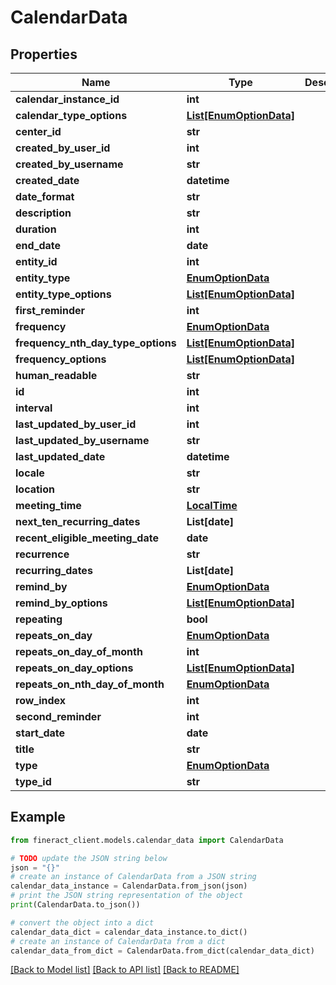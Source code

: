 # CalendarData


## Properties

Name | Type | Description | Notes
------------ | ------------- | ------------- | -------------
**calendar_instance_id** | **int** |  | [optional] 
**calendar_type_options** | [**List[EnumOptionData]**](EnumOptionData.md) |  | [optional] 
**center_id** | **str** |  | [optional] 
**created_by_user_id** | **int** |  | [optional] 
**created_by_username** | **str** |  | [optional] 
**created_date** | **datetime** |  | [optional] 
**date_format** | **str** |  | [optional] 
**description** | **str** |  | [optional] 
**duration** | **int** |  | [optional] 
**end_date** | **date** |  | [optional] 
**entity_id** | **int** |  | [optional] 
**entity_type** | [**EnumOptionData**](EnumOptionData.md) |  | [optional] 
**entity_type_options** | [**List[EnumOptionData]**](EnumOptionData.md) |  | [optional] 
**first_reminder** | **int** |  | [optional] 
**frequency** | [**EnumOptionData**](EnumOptionData.md) |  | [optional] 
**frequency_nth_day_type_options** | [**List[EnumOptionData]**](EnumOptionData.md) |  | [optional] 
**frequency_options** | [**List[EnumOptionData]**](EnumOptionData.md) |  | [optional] 
**human_readable** | **str** |  | [optional] 
**id** | **int** |  | [optional] 
**interval** | **int** |  | [optional] 
**last_updated_by_user_id** | **int** |  | [optional] 
**last_updated_by_username** | **str** |  | [optional] 
**last_updated_date** | **datetime** |  | [optional] 
**locale** | **str** |  | [optional] 
**location** | **str** |  | [optional] 
**meeting_time** | [**LocalTime**](LocalTime.md) |  | [optional] 
**next_ten_recurring_dates** | **List[date]** |  | [optional] 
**recent_eligible_meeting_date** | **date** |  | [optional] 
**recurrence** | **str** |  | [optional] 
**recurring_dates** | **List[date]** |  | [optional] 
**remind_by** | [**EnumOptionData**](EnumOptionData.md) |  | [optional] 
**remind_by_options** | [**List[EnumOptionData]**](EnumOptionData.md) |  | [optional] 
**repeating** | **bool** |  | [optional] 
**repeats_on_day** | [**EnumOptionData**](EnumOptionData.md) |  | [optional] 
**repeats_on_day_of_month** | **int** |  | [optional] 
**repeats_on_day_options** | [**List[EnumOptionData]**](EnumOptionData.md) |  | [optional] 
**repeats_on_nth_day_of_month** | [**EnumOptionData**](EnumOptionData.md) |  | [optional] 
**row_index** | **int** |  | [optional] 
**second_reminder** | **int** |  | [optional] 
**start_date** | **date** |  | [optional] 
**title** | **str** |  | [optional] 
**type** | [**EnumOptionData**](EnumOptionData.md) |  | [optional] 
**type_id** | **str** |  | [optional] 

## Example

```python
from fineract_client.models.calendar_data import CalendarData

# TODO update the JSON string below
json = "{}"
# create an instance of CalendarData from a JSON string
calendar_data_instance = CalendarData.from_json(json)
# print the JSON string representation of the object
print(CalendarData.to_json())

# convert the object into a dict
calendar_data_dict = calendar_data_instance.to_dict()
# create an instance of CalendarData from a dict
calendar_data_from_dict = CalendarData.from_dict(calendar_data_dict)
```
[[Back to Model list]](../README.md#documentation-for-models) [[Back to API list]](../README.md#documentation-for-api-endpoints) [[Back to README]](../README.md)


